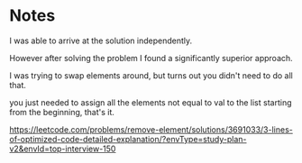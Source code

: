 # Notes

I was able to arrive at the solution independently.

However after solving the problem I found a significantly superior approach.

I was trying to swap elements around, but turns out you didn't need to do all that.

you just needed to assign all the elements not equal to val to the list starting from the beginning, that's it.

https://leetcode.com/problems/remove-element/solutions/3691033/3-lines-of-optimized-code-detailed-explanation/?envType=study-plan-v2&envId=top-interview-150
